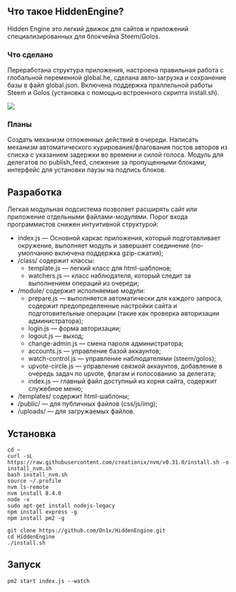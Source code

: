 ## Что такое HiddenEngine?
Hidden Engine это легкий движок для сайтов и приложений специализированных для блокчейна Steem/Golos.
### Что сделано
Переработана структура приложения, настроена правильная работа с глобальной переменной global.he, сделана авто-загрузка и сохранение базы в файл global.json.  Включена поддержка праллельной работы Steem и Golos (установка с помощью встроенного скрипта install.sh).

![](http://on1x.com/screen/09-2017/f468-52b1.png)
### Планы
Создать механизм отложенных действий в очереди. Написать механизм автоматического курирования/флагования постов авторов из списка с указанием задержки во времени и силой голоса. Модуль для делегатов по publish_feed, слежение за пропущенными блоками, интерфейс для установки паузы на подпись блоков.
## Разработка
Легкая модульная подсистема позволяет расширять сайт или приложение отдельными файлами-модулями. Порог входа программистов снижен интуитивной структурой:
- index.js &mdash; Основной каркас приложения, который подготавливает окружение, выполняет модуль и завершает соединение (по-умолчанию включена поддержка gzip-сжатия);
- /class/ содержит классы:
	- template.js &mdash; легкий класс для html-шаблонов;
	- watchers.js &mdash; класс наблюдателя, который следит за выполнением операций из очереди;
- /module/ содержит исполняемые модули:
	- prepare.js &mdash; выполняется автоматически для каждого запроса, содержит предопределенные настройки сайта и подготовительные операции (такие как проверка авторизации администратора);
	- login.js &mdash; форма авторизации;
	- logout.js &mdash; выход;
	- change-admin.js &mdash; смена пароля администратора;
	- accounts.js &mdash; управление базой аккаунтов;
	- watch-control.js &mdash; управление наблюдателями (steem/golos);
	- upvote-circle.js &mdash; управление связкой аккаунтов, добавление в очередь задач по upvote, флагам и голосованию за делегата;
	- index.js &mdash; главный файл доступный из корня сайта, содержит служебное меню;
- /templates/ содержит html-шаблоны;
- /public/ &mdash; для публичных файлов (css/js/img);
- /uploads/ &mdash; для загружаемых файлов.

## Установка
```
cd ~
curl -sL https://raw.githubusercontent.com/creationix/nvm/v0.31.0/install.sh -o install_nvm.sh
bash install_nvm.sh
source ~/.profile
nvm ls-remote
nvm install 8.4.0
node -v
sudo apt-get install nodejs-legacy
npm install express -g
npm install pm2 -g

git clone https://github.com/On1x/HiddenEngine.git
cd HiddenEngine
./install.sh
```
## Запуск
```
pm2 start index.js --watch
```